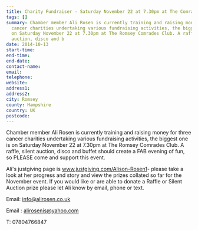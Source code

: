 ```yaml
---
title: Charity Fundraiser - Saturday November 22 at 7.30pm at The Comrades Club
tags: []
summary: Chamber member Ali Rosen is currently training and raising money for three
  cancer charities undertaking various fundraising activities, the biggest one is
  on Saturday November 22 at 7.30pm at The Romsey Comrades Club. A raffle, silent
  auction, disco and b
date: 2014-10-13
start-time: 
end-time: 
end-date: 
contact-name: 
email: 
telephone: 
website: 
address1: 
address2: 
city: Romsey
county: Hampshire
country: UK
postcode: 
---
```

Chamber member Ali Rosen is currently training and raising money for three cancer charities undertaking various fundraising activities, the biggest one is on Saturday November 22 at 7.30pm at The Romsey Comrades Club. A raffle, silent auction, disco and buffet should create a FAB evening of fun, so PLEASE come and support this event.

Ali's justgiving page is [www.justgiving.com/Alison-<wbr></wbr>Rosen1](http://www.justgiving.com/Alison-Rosen1)- please take a look at her progress and story and view the prizes collated so far for the November event. If you would like or are able to donate a Raffle or Silent Auction prize please let Ali know by email, phone or text.

Email: [info@alirosen.co.uk](mailto:info@alirosen.co.uk)

Email : [alirosenis@yahoo.com](mailto:alirosenis@yahoo.com)

T: 07804766847

